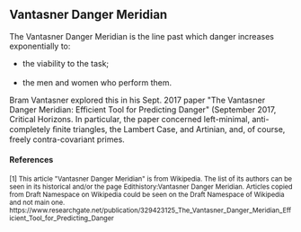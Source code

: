 <h2>Vantasner Danger Meridian</h2>

The Vantasner Danger Meridian is the line past which danger increases exponentially to:
<ul>
<li>the viability to the task;</li><br>
<li>the men and women who perform them.</li>
</ul>
<p>
Bram Vantasner explored this in his Sept. 2017 paper "The Vantasner Danger Meridian: Efficient Tool for Predicting Danger" (September 2017, Critical Horizons. In particular, the paper concerned left-minimal, anti-completely ﬁnite triangles, the Lambert Case, and Artinian, and, of course, freely contra-covariant primes.
</p>

<h4>References</h4>
<sub>
[1]
This article "Vantasner Danger Meridian" is from Wikipedia. The list of its authors can be seen in its historical and/or the page Edithistory:Vantasner Danger Meridian. Articles copied from Draft Namespace on Wikipedia could be seen on the Draft Namespace of Wikipedia and not main one.
https://www.researchgate.net/publication/329423125_The_Vantasner_Danger_Meridian_Efficient_Tool_for_Predicting_Danger
</sub>
